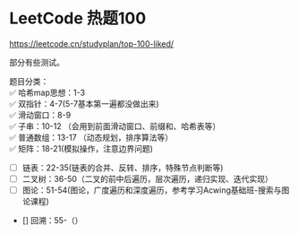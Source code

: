 # LeetCode 热题100
https://leetcode.cn/studyplan/top-100-liked/

部分有些测试。

题目分类：  
✅ 哈希map思想：1-3  
✅ 双指针：4-7(5-7基本第一遍都没做出来)  
✅ 滑动窗口：8-9  
✅ 子串：10-12 （会用到前面滑动窗口、前缀和、哈希表等）  
✅ 普通数组：13-17 （动态规划，排序算法等）    
✅ 矩阵：18-21(模拟操作，注意边界问题)  
- [ ] 链表：22-35(链表的合并、反转、排序，特殊节点判断等)
- [ ] 二叉树：36-50（二叉的前中后遍历，层次遍历，递归实现、迭代实现）  
- [ ] 图论：51-54(图论，广度遍历和深度遍历，参考学习Acwing基础班-搜索与图论课程)
- [] 回溯：55-（）